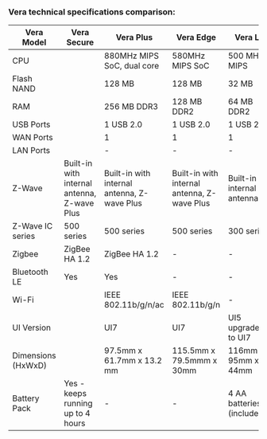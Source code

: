 ### Vera technical specifications comparison:


|Vera Model|Vera Secure|Vera Plus|Vera Edge|Vera Lite|Vera 3|Vera 2|Vera 1|
|---|---|---|---|---|---|---|---|
|CPU||880MHz MIPS SoC, dual core|580MHz MIPS SoC|500 MHz MIPS|500 MHz MIPS|240 MHz MIPS|240 MHz MIPS|
|Flash NAND||128 MB|128 MB|32 MB|32 MB|16 MB|8 MB|
|RAM||256 MB DDR3|128 MB DDR2|64 MB DDR2|128 MB DDR2|32 MB DDR2|32 MB DDR|
|USB Ports||1 USB 2.0|1 USB 2.0|1 USB 2.0|2 USB 2.0|2 USB 2.0|2 USB 2.0|
|WAN Ports||1|1|1|1|1|1|
|LAN Ports||-|-|-|4|1|4|
|Z-Wave|Built-in with internal antenna, Z-wave Plus|Built-in with internal antenna, Z-wave Plus|Built-in with internal antenna, Z-wave Plus|Built-in with internal antenna|Built-in with internal antenna|Built-in with internal antenna|USB Dongle|
|Z-Wave IC series|500 series|500 series|500 series|300 series|300 series|????|-|
|Zigbee|ZigBee HA 1.2|ZigBee HA 1.2|-|-|-|-|-|
|Bluetooth LE|Yes|Yes|-|-|-|-|-|
|Wi-Fi||IEEE 802.11b/g/n/ac|IEEE 802.11b/g/n|-|IEEE 802.11b/g/n|IEEE 802.11b/g|IEEE 802.11b/g|
|UI Version||UI7|UI7|UI5 upgradeable to UI7|UI5 upgradeable to UI7|UI4 upgradeable to UI5|UI2 upgradeable to UI4|
|Dimensions (HxWxD)||97.5mm x 61.7mm x 13.2 mm|115.5mm x 79.5mmm x 30mm|116mm x 95mm x 44mm|177mm x 130mm x 34mm|165mm x 101mm x 38mm|-|
|Battery Pack|Yes - keeps running up to 4 hours|-|-|4 AA batteries (included)|External, Rechargeable|External, Rechargeable|-|
